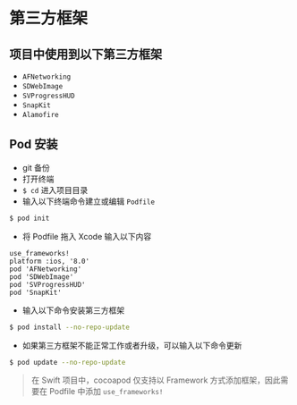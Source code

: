 # 第三方框架

## 项目中使用到以下第三方框架

* `AFNetworking`
* `SDWebImage`
* `SVProgressHUD`
* `SnapKit`
* `Alamofire`

## Pod 安装

* git 备份
* 打开终端
* `$ cd` 进入项目目录
* 输入以下终端命令建立或编辑 `Podfile`

```bash
$ pod init
```

* 将 Podfile 拖入 Xcode 输入以下内容

```
use_frameworks!
platform :ios, '8.0'
pod 'AFNetworking'
pod 'SDWebImage'
pod 'SVProgressHUD'
pod 'SnapKit'
```

* 输入以下命令安装第三方框架

```bash
$ pod install --no-repo-update
```

* 如果第三方框架不能正常工作或者升级，可以输入以下命令更新

```bash
$ pod update --no-repo-update
```

> 在 Swift 项目中，cocoapod 仅支持以 Framework 方式添加框架，因此需要在 Podfile 中添加 `use_frameworks!`


